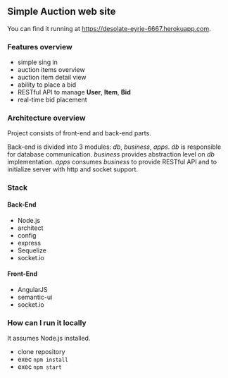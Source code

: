 ## Simple Auction web site
You can find it running at https://desolate-eyrie-6667.herokuapp.com.

### Features overview
* simple sing in
* auction items overview
* auction item detail view
* ability to place a bid
* RESTful API to manage **User**, **Item**, **Bid**
* real-time bid placement

### Architecture overview
Project consists of front-end and back-end parts.

Back-end is divided into 3 modules: *db*, *business*, *apps*. *db* is responsible for database communication. *business* provides abstraction level on *db* implementation. *apps* consumes *business* to provide RESTful API and to initialize server with http and socket support.

### Stack

#### Back-End
* Node.js
* architect
* config
* express
* Sequelize
* socket.io

#### Front-End
* AngularJS
* semantic-ui
* socket.io

### How can I run it locally
It assumes Node.js installed.

* clone repository
* exec `npm install`
* exec `npm start`
